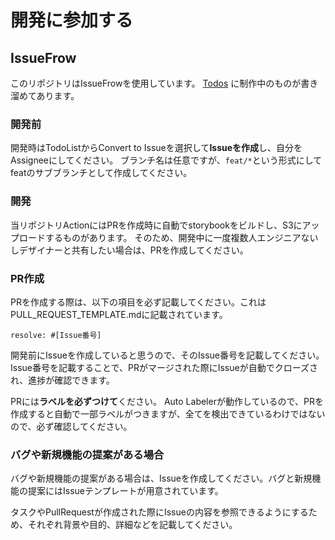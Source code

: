 # 開発に参加する

## IssueFrow

このリポジトリはIssueFrowを使用しています。
[Todos](https://github.com/Wizleap-Inc/wiz-ui/issues/2)
に制作中のものが書き溜めてあります。

### 開発前

開発時はTodoListからConvert to Issueを選択して**Issueを作成**し、自分をAssigneeにしてください。
ブランチ名は任意ですが、`feat/*`という形式にしてfeatのサブブランチとして作成してください。

### 開発

当リポジトリActionにはPRを作成時に自動でstorybookをビルドし、S3にアップロードするものがあります。
そのため、開発中に一度複数人エンジニアないしデザイナーと共有したい場合は、PRを作成してください。

### PR作成

PRを作成する際は、以下の項目を必ず記載してください。これはPULL_REQUEST_TEMPLATE.mdに記載されています。

```text
resolve: #[Issue番号]
```

開発前にIssueを作成していると思うので、そのIssue番号を記載してください。
Issue番号を記載することで、PRがマージされた際にIssueが自動でクローズされ、進捗が確認できます。

PRには**ラベルを必ずつけて**ください。
Auto Labelerが動作しているので、PRを作成すると自動で一部ラベルがつきますが、全てを検出できているわけではないので、必ず確認してください。

### バグや新規機能の提案がある場合

バグや新規機能の提案がある場合は、Issueを作成してください。バグと新規機能の提案にはIssueテンプレートが用意されています。

タスクやPullRequestが作成された際にIssueの内容を参照できるようにするため、それぞれ背景や目的、詳細などを記載してください。
